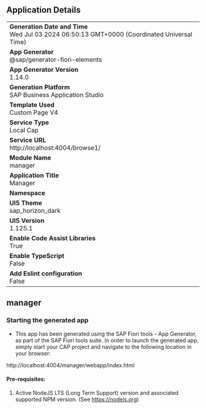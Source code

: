 ## Application Details
|               |
| ------------- |
|**Generation Date and Time**<br>Wed Jul 03 2024 06:50:13 GMT+0000 (Coordinated Universal Time)|
|**App Generator**<br>@sap/generator-fiori-elements|
|**App Generator Version**<br>1.14.0|
|**Generation Platform**<br>SAP Business Application Studio|
|**Template Used**<br>Custom Page V4|
|**Service Type**<br>Local Cap|
|**Service URL**<br>http://localhost:4004/browse1/
|**Module Name**<br>manager|
|**Application Title**<br>Manager|
|**Namespace**<br>|
|**UI5 Theme**<br>sap_horizon_dark|
|**UI5 Version**<br>1.125.1|
|**Enable Code Assist Libraries**<br>True|
|**Enable TypeScript**<br>False|
|**Add Eslint configuration**<br>False|

## manager



### Starting the generated app

-   This app has been generated using the SAP Fiori tools - App Generator, as part of the SAP Fiori tools suite.  In order to launch the generated app, simply start your CAP project and navigate to the following location in your browser:

http://localhost:4004/manager/webapp/index.html

#### Pre-requisites:

1. Active NodeJS LTS (Long Term Support) version and associated supported NPM version.  (See https://nodejs.org)


